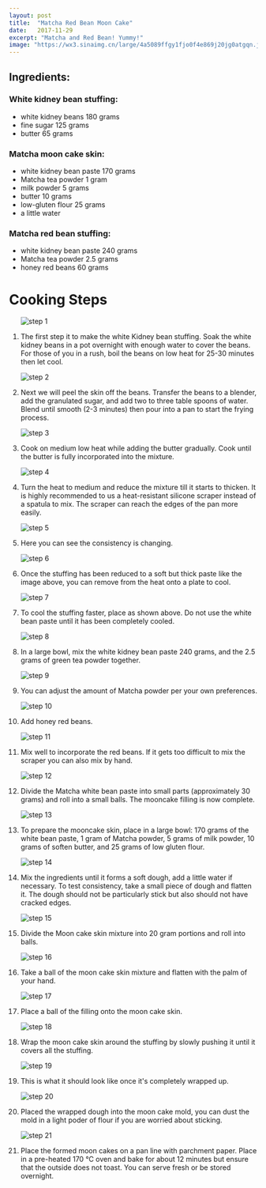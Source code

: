 ```yaml
---
layout: post
title:  "Matcha Red Bean Moon Cake"
date:   2017-11-29
excerpt: "Matcha and Red Bean! Yummy!"
image: "https://wx3.sinaimg.cn/large/4a5089ffgy1fjo0f4e869j20jg0atgqn.jpg"
---
```


## Ingredients:

### White kidney bean stuffing:

<ul>
      <li>white kidney beans 180 grams</li>
      <li>fine sugar 125 grams</li>
      <li>butter 65 grams</li>
</ul>

### Matcha moon cake skin:

<ul>
      <li>white kidney bean paste 170 grams </li>
      <li>Matcha tea powder 1 gram</li>
      <li>milk powder 5 grams</li>
      <li>butter 10 grams</li>
      <li>low-gluten flour 25 grams</li>
      <li>a little water</li>
</ul>

### Matcha red bean stuffing: 

<ul>
      <li>white kidney bean paste 240 grams</li>
      <li>Matcha tea powder 2.5 grams</li>
      <li>honey red beans 60 grams</li>
</ul>

# Cooking Steps
<ol>
      <p><img src="https://wx4.sinaimg.cn/large/4a5089ffgy1fjo0fzw94uj20jg0attcn.jpg" alt="step 1"/></p>
      <p><li>The first step it to make the white Kidney bean stuffing. Soak the white kidney beans in a pot overnight with             enough water to cover the beans. For those of you in a rush, boil the beans on low heat for 25-30 minutes then let cool.</li><p/>
      <p><img src="https://wx1.sinaimg.cn/large/4a5089ffgy1fjo0g4yzd7j20jg0atacr.jpg" alt="step 2"/></p>
      <p><li>Next we will peel the skin off the beans. Transfer the beans to a blender, add the granulated sugar, and add two to three table spoons of water. Blend until smooth (2-3 minutes) then pour into a pan to start the frying process. </li><p/>
      <p><img src="https://wx1.sinaimg.cn/large/4a5089ffgy1fjo0cm1idhj20jg0atwh2.jpg" alt="step 3"/></p>
      <p><li>Cook on medium low heat while adding the butter gradually. Cook until the butter is fully incorporated into the mixture.</li><p/>
      <p><img src="https://wx1.sinaimg.cn/large/4a5089ffgy1fjo0cm1idhj20jg0atwh2.jpg" alt="step 4"/></p>
      <p><li>Turn the heat to medium and reduce the mixture till it starts to thicken. It is highly recommended to us a heat-resistant silicone scraper instead of a spatula to mix. The scraper can reach the edges of the pan more easily. </li><p/>
      <p><img src="https://wx1.sinaimg.cn/large/4a5089ffgy1fjo0cppq85j20jg0auacr.jpg" alt="step 5"/></p>
      <p><li>Here you can see the consistency is changing.</li><p/>
      <p><img src="https://wx3.sinaimg.cn/large/4a5089ffgy1fjo0ctpiwij20jg0atacv.jpg" alt="step 6"/></p>
      <p><li>Once the stuffing has been reduced to a soft but thick paste like the image above, you can remove from the heat onto a plate to cool.</li>
      <p><img src="https://wx3.sinaimg.cn/large/4a5089ffgy1fjo0cxrmuyj20jg0atq5s.jpg" alt="step 7"/></p>
      <p><li>To cool the stuffing faster, place as shown above. Do not use the white bean paste until it has been completely cooled.</li><p/>
      <p><img src="https://wx1.sinaimg.cn/large/4a5089ffgy1fjo0deuujfj20jg0atn08.jpg" alt="step 8"/></p>
      <p><li>In a large bowl, mix the white kidney bean paste 240 grams, and the 2.5 grams of green tea powder together.</li><p/>
      <p><img src="https://wx1.sinaimg.cn/large/4a5089ffgy1fjo0disgstj20jg0auwhh.jpg" alt="step 9"/></p>
      <p><li>You can adjust the amount of Matcha powder per your own preferences.</li><p/>
      <p><img src="https://wx3.sinaimg.cn/large/4a5089ffgy1fjo0dmjehnj20jg0at41l.jpg" alt="step 10"/></p>
      <p><li>Add honey red beans.</li><p/>
      <p><img src="https://wx2.sinaimg.cn/large/4a5089ffgy1fjo0dq4oi6j20jg0at773.jpg" alt="step 11"/></p>
      <p><li>Mix well to incorporate the red beans. If it gets too difficult to mix the scraper you can also mix by hand.</li><p/>
      <p><img src="https://wx3.sinaimg.cn/large/4a5089ffgy1fjo0du3srvj20jg0atmzq.jpg" alt="step 12"/></p>
      <p><li>Divide the Matcha white bean paste into small parts (approximately 30 grams) and roll into a small balls. The mooncake filling is now complete.</li><p/>
      <p><img src="https://wx1.sinaimg.cn/large/4a5089ffgy1fjo0dze4vij20jg0attbz.jpg" alt="step 13"/></p>
      <p><li>To prepare the mooncake skin, place in a large bowl: 170 grams of the white bean paste, 1 gram of Matcha powder, 5 grams of milk powder, 10 grams of soften butter, and 25 grams of low gluten flour.</li><p/>
      <p><img src="https://wx2.sinaimg.cn/large/4a5089ffgy1fjo0e59y9cj20jg0atdj5.jpg" alt="step 14"/></p>
      <p><li>Mix the ingredients until it forms a soft dough, add a little water if necessary. To test consistency, take a small piece of dough and flatten it. The dough should not be particularly stick but also should not have cracked edges.</li><p/>
      <p><img src="https://wx4.sinaimg.cn/large/4a5089ffgy1fjo0e8i5erj20jg0at0vs.jpg" alt="step 15"/></p>
      <p><li>Divide the Moon cake skin mixture into 20 gram portions and roll into balls.</li><p/>
      <p><img src="https://wx2.sinaimg.cn/large/4a5089ffgy1fjo0edhww1j20jg0atq5b.jpg" alt="step 16"/></p>
      <p><li>Take a ball of the moon cake skin mixture and flatten with the palm of your hand.</li><p/>
      <p><img src="https://wx2.sinaimg.cn/large/4a5089ffgy1fjo0ehylu4j20jg0auwgr.jpg" alt="step 17"/></p>
      <p><li>Place a ball of the filling onto the moon cake skin.</li><p/>
      <p><img src="https://wx3.sinaimg.cn/large/4a5089ffgy1fjo0emc52vj20jg0atgnt.jpg" alt="step 18"/></p>
      <p><li>Wrap the moon cake skin around the stuffing by slowly pushing it until it covers all the stuffing.</li><p/>
      <p><img src="https://wx1.sinaimg.cn/large/4a5089ffgy1fjo0eqos1vj20jg0atjtb.jpg" alt="step 19"/></p>
      <p><li>This is what it should look like once it's completely wrapped up.</li><p/>
      <p><img src="https://wx3.sinaimg.cn/large/4a5089ffgy1fjo0euqyemj20jg0atmza.jpg" alt="step 20"/></p>
      <p><li>Placed the wrapped dough into the moon cake mold, you can dust the mold in a light poder of flour if you are worried about sticking.</li><p/>
      <p><img src="https://wx2.sinaimg.cn/large/4a5089ffgy1fjo0ezal94j20jg0atn0p.jpg" alt="step 21"/></p>
      <p><li>Place the formed moon cakes on a pan line with parchment paper. Place in a pre-heated 170 ℃ oven and bake for about 12 minutes but ensure that the outside does not toast. You can serve fresh or be stored overnight.</li><p/>
</ol>
